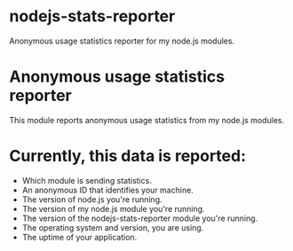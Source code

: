# nodejs-stats-reporter
Anonymous usage statistics reporter for my node.js modules.

# Anonymous usage statistics reporter
This module reports anonymous usage statistics from my node.js modules.

# Currently, this data is reported:
- Which module is sending statistics.
- An anonymous ID that identifies your machine.
- The version of node.js you're running.
- The version of my node.js module you're running.
- The version of the nodejs-stats-reporter module you're running.
- The operating system and version, you are using.
- The uptime of your application.
